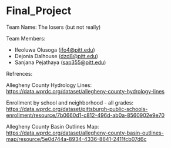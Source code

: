 # Final_Project

Team Name: The losers (but not really) 

Team Members: 
- Ifeoluwa Olusoga (ifo4@pitt.edu)
- Dejonia Dalhouse (dzd8@pitt.edu)
- Sanjana Pejathaya (sap355@pitt.edu)

Refrences:

Allegheny County Hydrology Lines: https://data.wprdc.org/dataset/allegheny-county-hydrology-lines

Enrollment by school and neighborhood - all grades: https://data.wprdc.org/dataset/pittsburgh-public-schools-enrollment/resource/7b0660d1-c812-496d-ab0a-8560902e9e70

Allegheny County Basin Outlines Map: https://data.wprdc.org/dataset/allegheny-county-basin-outlines-map/resource/5e0d744a-8934-4336-8641-2411fcb07d6c
